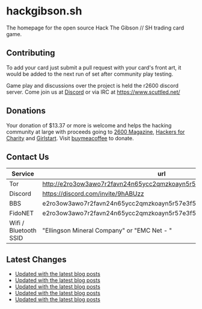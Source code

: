 # hackgibson.sh
The homepage for the open source Hack The Gibson // SH trading card game.


## Contributing

To add your card just submit a pull request with your card's front art, it would be added to the next run of set after community play testing.

Game play and discussions over the project is held the r2600 discord server. Come join us at [Discord](https://discord.com/invite/9hABUzz) or via IRC at https://www.scuttled.net/


## Donations

Your donation of $13.37 or more is welcome and helps the hacking community at large with proceeds going to [2600 Magazine](https://2600.com/), [Hackers for Charity](https://hackersforcharity.org) and [Girlstart](https://girlstart.org).  Visit [buymeacoffee](https://www.buymeacoffee.com/hackgibson.sh) to donate.


## Contact Us

Service | url
-|-
Tor | http://e2ro3ow3awo7r2favn24n65ycc2qmzkoayn5r57e3f56nvjwdcgg32ad.onion
Discord | https://discord.com/invite/9hABUzz
BBS | e2ro3ow3awo7r2favn24n65ycc2qmzkoayn5r57e3f56nvjwdcgg32ad.onion:23
FidoNET | e2ro3ow3awo7r2favn24n65ycc2qmzkoayn5r57e3f56nvjwdcgg32ad.onion:24554
Wifi / Bluetooth SSID | "Ellingson Mineral Company" or "EMC Net - <fidonet address>"

## Latest Changes
<!-- BLOG-POST-LIST:START -->
- [Updated with the latest blog posts](https://github.com/DFW2600/hackgibson.sh/commit/37d86a5cabdfda45501ab27f827e37b129507666)
- [Updated with the latest blog posts](https://github.com/DFW2600/hackgibson.sh/commit/11c280c1eee6e4d020e7e58c2614f270d6c1fdcd)
- [Updated with the latest blog posts](https://github.com/DFW2600/hackgibson.sh/commit/d0a4ca438ea5cd2647f734002d95e38c5daa64b1)
- [Updated with the latest blog posts](https://github.com/DFW2600/hackgibson.sh/commit/20416166973e69987e6bc1a8cafe56d20b7a68c9)
- [Updated with the latest blog posts](https://github.com/DFW2600/hackgibson.sh/commit/56ae4b44cb4e8204ea890d1721613ace977fe7a5)
<!-- BLOG-POST-LIST:END -->
